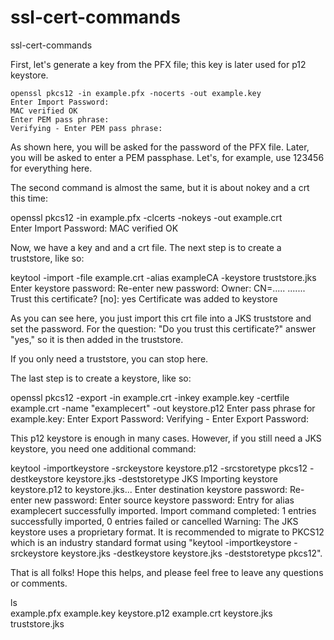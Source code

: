 # ssl-cert-commands
ssl-cert-commands


First, let's generate a key from the PFX file; this key is later used for p12 keystore.
```
openssl pkcs12 -in example.pfx -nocerts -out example.key  
Enter Import Password:
MAC verified OK
Enter PEM pass phrase:
Verifying - Enter PEM pass phrase:
```

As shown here, you will be asked for the password of the PFX file. Later, you will be asked to enter a PEM passphase. Let's, for example, use 123456 for everything here.

The second command is almost the same, but it is about nokey and a crt this time:

openssl pkcs12 -in example.pfx -clcerts -nokeys -out example.crt  
Enter Import Password:
MAC verified OK


Now, we have a key and and a crt file. The next step is to create a truststore, like so:

keytool -import -file example.crt -alias exampleCA -keystore truststore.jks
Enter keystore password:
Re-enter new password:
Owner: CN=.....
.......
Trust this certificate? [no]:  yes
Certificate was added to keystore


As you can see here, you just import this crt file into a JKS truststore and set the password. For the question: "Do you trust this certificate?" answer "yes," so it is then added in the truststore.

If you only need a truststore, you can stop here.

The last step is to create a keystore, like so:

openssl pkcs12 -export -in example.crt -inkey example.key -certfile example.crt -name "examplecert" -out keystore.p12
Enter pass phrase for example.key:
Enter Export Password:
Verifying - Enter Export Password:


This p12 keystore is enough in many cases. However, if you still need a JKS keystore, you need one additional command:

keytool -importkeystore -srckeystore keystore.p12 -srcstoretype pkcs12 -destkeystore keystore.jks -deststoretype JKS
Importing keystore keystore.p12 to keystore.jks...
Enter destination keystore password:
Re-enter new password:
Enter source keystore password:
Entry for alias examplecert successfully imported.
Import command completed:  1 entries successfully imported, 0 entries failed or cancelled
Warning:
The JKS keystore uses a proprietary format. It is recommended to migrate to PKCS12 which is an industry standard format using "keytool -importkeystore -srckeystore keystore.jks -destkeystore keystore.jks -deststoretype pkcs12".


That is all folks! Hope this helps, and please feel free to leave any questions or comments.

ls                                                                        
example.pfx  example.key            keystore.p12
example.crt  keystore.jks           truststore.jks



